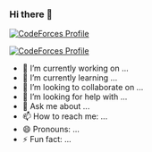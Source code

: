 ### Hi there 👋

[![CodeForces Profile](https://cf.leed.at?id=Rose)](https://codeforces.com/profile/Rose)

[![CodeForces Profile](https://cf.leed.at?id=Daisy)](https://codeforces.com/profile/Daisy)

- 🔭 I’m currently working on ...
- 🌱 I’m currently learning ...
- 👯 I’m looking to collaborate on ...
- 🤔 I’m looking for help with ...
- 💬 Ask me about ...
- 📫 How to reach me: ...
- 😄 Pronouns: ...
- ⚡ Fun fact: ...
